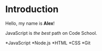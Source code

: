 # Introduction
Hello, my name is **Alex**!

JavaScript is _the best_ path on Code School.

*JavaScript
*Node.js
*HTML
*CSS
*Git

